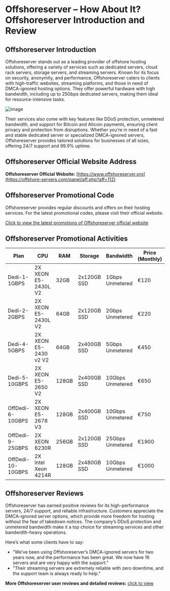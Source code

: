 # Offshoreserver – How About It? Offshoreserver Introduction and Review

## Offshoreserver Introduction
Offshoreserver stands out as a leading provider of offshore hosting solutions, offering a variety of services such as dedicated servers, cloud rack servers, storage servers, and streaming servers. Known for its focus on security, anonymity, and performance, Offshoreserver caters to clients with high-traffic websites, streaming platforms, and those in need of DMCA-ignored hosting options. They offer powerful hardware with high bandwidth, including up to 25Gbps dedicated servers, making them ideal for resource-intensive tasks.

![image](https://github.com/user-attachments/assets/aa877503-2a55-4233-b951-f8e8293b1cb4)

Their services also come with key features like DDoS protection, unmetered bandwidth, and support for Bitcoin and Altcoin payments, ensuring client privacy and protection from disruptions. Whether you’re in need of a fast and stable dedicated server or specialized DMCA-ignored servers, Offshoreserver provides tailored solutions for businesses of all sizes, offering 24/7 support and 99.9% uptime.

## Offshoreserver Official Website Address
**Offshoreserver Official Website:** [https://www.offshoreserver.org](https://offshore-servers.com/panel/aff.php?aff=112)

## Offshoreserver Promotional Code
Offshoreserver provides regular discounts and offers on their hosting services. For the latest promotional codes, please visit their official website.

[Click to view the latest promotions of Offshoreserver official website](https://offshore-servers.com/panel/aff.php?aff=112)

## Offshoreserver Promotional Activities

| Plan                | CPU                     | RAM    | Storage        | Bandwidth          | Price (Monthly) | Purchase Link                              |
|---------------------|-------------------------|--------|----------------|--------------------|-----------------|--------------------------------------------|
| Dedi-1-1GBPS        | 2X XEON E5-2430L V2      | 32GB   | 2x120GB SSD    | 1Gbps Unmetered    | €120            | [Order Now](https://offshore-servers.com/panel/aff.php?aff=112) |
| Dedi-2-2GBPS        | 2X XEON E5-2430L V2      | 64GB   | 2x120GB SSD    | 2Gbps Unmetered    | €220            | [Order Now](https://offshore-servers.com/panel/aff.php?aff=112) |
| Dedi-4-5GBPS        | 2X XEON E5-2430 v2 V2    | 64GB   | 2x400GB SSD    | 5Gbps Unmetered    | €450            | [Order Now](https://offshore-servers.com/panel/aff.php?aff=112) |
| Dedi-5-10GBPS       | 2X XEON E5-2650 V2       | 128GB  | 2x400GB SSD    | 10Gbps Unmetered   | €650            | [Order Now](https://offshore-servers.com/panel/aff.php?aff=112) |
| OffDedi-6-10GBPS    | 2X XEON E5-2678 V3       | 128GB  | 2x400GB SSD    | 10Gbps Unmetered   | €750            | [Order Now](https://offshore-servers.com/panel/aff.php?aff=112) |
| OffDedi-9-25GBPS    | 2X XEON 6230R            | 256GB  | 2x120GB SSD    | 25Gbps Unmetered   | €1900           | [Order Now](https://offshore-servers.com/panel/aff.php?aff=112) |
| OffDedi-10-10GBPS   | 2X Intel Xeon 4214R      | 128GB  | 2x480GB SSD    | 10Gbps Unmetered   | €1000           | [Order Now](https://offshore-servers.com/panel/aff.php?aff=112) |

## Offshoreserver Reviews
Offshoreserver has earned positive reviews for its high-performance servers, 24/7 support, and reliable infrastructure. Customers appreciate the DMCA-ignored server options, which provide more freedom for hosting without the fear of takedown notices. The company’s DDoS protection and unmetered bandwidth make it a top choice for streaming services and other bandwidth-heavy operations.

Here’s what some clients have to say:
- "We’ve been using Offshoreserver’s DMCA-ignored servers for two years now, and the performance has been great. We now have 16 servers and are very happy with the support."
- "Their streaming servers are extremely reliable with zero downtime, and the support team is always ready to help."

**More Offshoreserver user reviews and detailed reviews:** [click to view](https://offshore-servers.com/panel/aff.php?aff=112)
